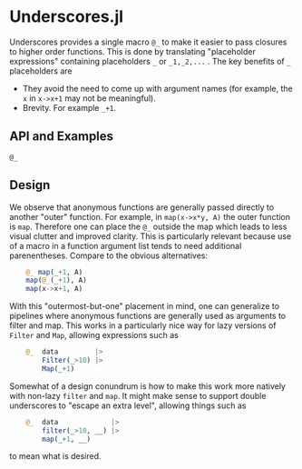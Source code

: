 # Underscores.jl

Underscores provides a single macro `@_` to make it easier to pass closures to
higher order functions. This is done by translating "placeholder expressions"
containing placeholders `_` or `_1,_2,...` . The key benefits of `_`
placeholders are
* They avoid the need to come up with argument names (for example, the `x` in
  `x->x+1` may not be meaningful).
* Brevity. For example `_+1`.


## API and Examples

```@docs
@_
```


## Design

We observe that anonymous functions are generally passed directly to another
"outer" function. For example, in `map(x->x*y, A)` the outer function is `map`.
Therefore one can place the `@_` outside the map which leads to less visual
clutter and improved clarity. This is particularly relevant because use of a
macro in a function argument list tends to need additional parenentheses.
Compare to the obvious alternatives:

```julia
    @_ map(_+1, A)
    map(@_(_+1), A)
    map(x->x+1, A)
```

With this "outermost-but-one" placement in mind, one can generalize to
pipelines where anonymous functions are generally used as arguments to filter
and map. This works in a particularly nice way for lazy versions of `Filter`
and `Map`, allowing expressions such as

```julia
    @_  data         |>
        Filter(_>10) |>
        Map(_+1)
```

Somewhat of a design conundrum is how to make this work more natively with
non-lazy `filter` and `map`. It might make sense to support double underscores
to "escape an extra level", allowing things such as

```julia
    @_  data             |>
        filter(_>10, __) |>
        map(_+1, __)
```

to mean what is desired.

